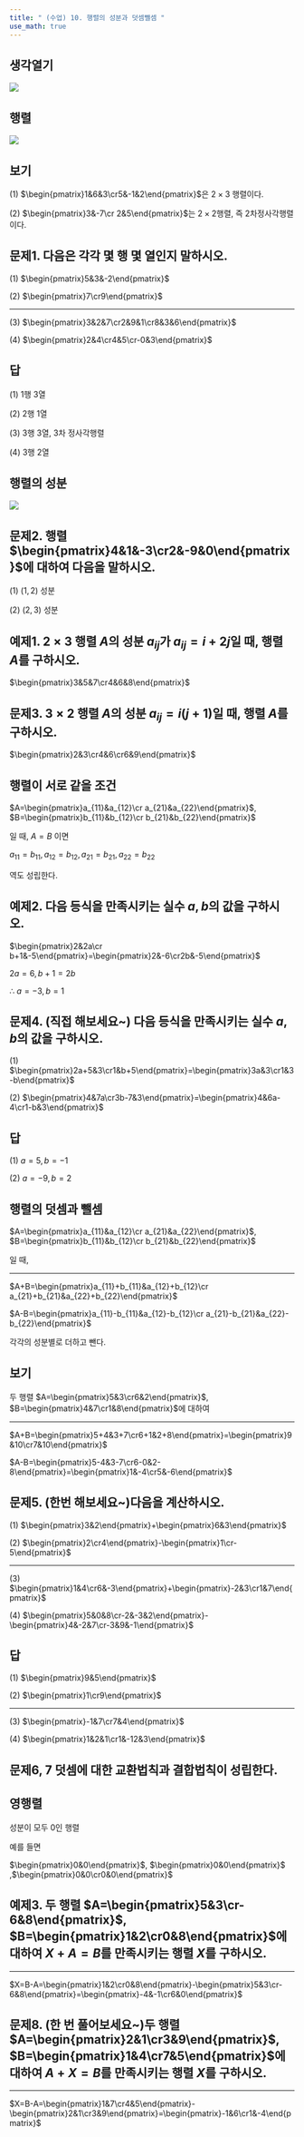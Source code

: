 ```yaml
---
title: " (수업) 10. 행렬의 성분과 덧셈뺄셈 " 
use_math: true
---
```


## 생각열기

<img src="_notes/qanote/4. 수업 ppt 정리/Pasted%20image%2020250504174706.png"/>

## 행렬

<img src="_notes/qanote/4. 수업 ppt 정리/Pasted%20image%2020250504175707.png"/>

## 보기

(1) $\begin{pmatrix}1&6&3\cr5&-1&2\end{pmatrix}$은 $2\times3$ 행렬이다.

(2) $\begin{pmatrix}3&-7\cr 2&5\end{pmatrix}$는 $2\times 2$행렬, 즉 2차정사각행렬이다.

## 문제1. 다음은 각각 몇 행 몇 열인지 말하시오. 

(1) $\begin{pmatrix}5&3&-2\end{pmatrix}$

(2) $\begin{pmatrix}7\cr9\end{pmatrix}$

---

(3) $\begin{pmatrix}3&2&7\cr2&9&1\cr8&3&6\end{pmatrix}$

(4) $\begin{pmatrix}2&4\cr4&5\cr-0&3\end{pmatrix}$

## 답

(1) 1행 3열

(2) 2행 1열

(3) 3행 3열, 3차 정사각행렬

(4) 3행 2열

## 행렬의 성분

<img src="_notes/qanote/4. 수업 ppt 정리/Pasted%20image%2020250504175913.png"/>

## 문제2. 행렬 $\begin{pmatrix}4&1&-3\cr2&-9&0\end{pmatrix}$에 대하여 다음을 말하시오. 

(1) $(1,2)$ 성분

(2) $(2,3)$ 성분

## 예제1. $2\times 3$ 행렬 $A$의 성분 $a_{ij}$가 $a_{ij}=i+2j$일 때, 행렬 $A$를 구하시오. 

$\begin{pmatrix}3&5&7\cr4&6&8\end{pmatrix}$

## 문제3. $3\times 2$ 행렬 $A$의 성분 $a_{ij}=i(j+1)$일 때, 행렬 $A$를 구하시오. 

$\begin{pmatrix}2&3\cr4&6\cr6&9\end{pmatrix}$

## 행렬이 서로 같을 조건

$A=\begin{pmatrix}a_{11}&a_{12}\cr a_{21}&a_{22}\end{pmatrix}$, $B=\begin{pmatrix}b_{11}&b_{12}\cr b_{21}&b_{22}\end{pmatrix}$

일 때, $A=B$ 이면

$a_{11}=b_{11}, a_{12}=b_{12}, a_{21}=b_{21}, a_{22}=b_{22}$

역도 성립한다.

## 예제2. 다음 등식을 만족시키는 실수 $a, b$의 값을 구하시오. 

$\begin{pmatrix}2&2a\cr b+1&-5\end{pmatrix}=\begin{pmatrix}2&-6\cr2b&-5\end{pmatrix}$

$2a=6, b+1=2b$

$\therefore\ a=-3, b=1$

## 문제4. (직접 해보세요~) 다음 등식을 만족시키는 실수 $a, b$의 값을 구하시오. 

(1) $\begin{pmatrix}2a+5&3\cr1&b+5\end{pmatrix}=\begin{pmatrix}3a&3\cr1&3-b\end{pmatrix}$

(2) $\begin{pmatrix}4&7a\cr3b-7&3\end{pmatrix}=\begin{pmatrix}4&6a-4\cr1-b&3\end{pmatrix}$

## 답

(1) $a=5, b=-1$

(2) $a=-9, b=2$

## 행렬의 덧셈과 뺄셈

$A=\begin{pmatrix}a_{11}&a_{12}\cr a_{21}&a_{22}\end{pmatrix}$, $B=\begin{pmatrix}b_{11}&b_{12}\cr b_{21}&b_{22}\end{pmatrix}$

일 때,


---


$A+B=\begin{pmatrix}a_{11}+b_{11}&a_{12}+b_{12}\cr a_{21}+b_{21}&a_{22}+b_{22}\end{pmatrix}$

$A-B=\begin{pmatrix}a_{11}-b_{11}&a_{12}-b_{12}\cr a_{21}-b_{21}&a_{22}-b_{22}\end{pmatrix}$

각각의 성분별로 더하고 뺀다.

## 보기

두 행렬 $A=\begin{pmatrix}5&3\cr6&2\end{pmatrix}$, $B=\begin{pmatrix}4&7\cr1&8\end{pmatrix}$에 대하여

---

$A+B=\begin{pmatrix}5+4&3+7\cr6+1&2+8\end{pmatrix}=\begin{pmatrix}9&10\cr7&10\end{pmatrix}$

$A-B=\begin{pmatrix}5-4&3-7\cr6-0&2-8\end{pmatrix}=\begin{pmatrix}1&-4\cr5&-6\end{pmatrix}$

## 문제5. (한번 해보세요~)다음을 계산하시오. 

(1) $\begin{pmatrix}3&2\end{pmatrix}+\begin{pmatrix}6&3\end{pmatrix}$

(2) $\begin{pmatrix}2\cr4\end{pmatrix}-\begin{pmatrix}1\cr-5\end{pmatrix}$

---

(3) $\begin{pmatrix}1&4\cr6&-3\end{pmatrix}+\begin{pmatrix}-2&3\cr1&7\end{pmatrix}$

(4) $\begin{pmatrix}5&0&8\cr-2&-3&2\end{pmatrix}-\begin{pmatrix}4&-2&7\cr-3&9&-1\end{pmatrix}$

## 답

(1) $\begin{pmatrix}9&5\end{pmatrix}$

(2) $\begin{pmatrix}1\cr9\end{pmatrix}$

---

(3) $\begin{pmatrix}-1&7\cr7&4\end{pmatrix}$

(4) $\begin{pmatrix}1&2&1\cr1&-12&3\end{pmatrix}$

## 문제6, 7 덧셈에 대한 교환법칙과 결합법칙이 성립한다.

## 영행렬

성분이 모두 0인 행렬

예를 들면

$\begin{pmatrix}0&0\end{pmatrix}$, $\begin{pmatrix}0&0\end{pmatrix}$ ,$\begin{pmatrix}0&0\cr0&0\end{pmatrix}$

## 예제3. 두 행렬 $A=\begin{pmatrix}5&3\cr-6&8\end{pmatrix}$, $B=\begin{pmatrix}1&2\cr0&8\end{pmatrix}$에 대하여 $X+A=B$를 만족시키는 행렬 $X$를 구하시오.

---

$X=B-A=\begin{pmatrix}1&2\cr0&8\end{pmatrix}-\begin{pmatrix}5&3\cr-6&8\end{pmatrix}=\begin{pmatrix}-4&-1\cr6&0\end{pmatrix}$

## 문제8. (한 번 풀어보세요~)두 행렬 $A=\begin{pmatrix}2&1\cr3&9\end{pmatrix}$, $B=\begin{pmatrix}1&4\cr7&5\end{pmatrix}$에 대하여 $A+X=B$를 만족시키는 행렬 $X$를 구하시오. 

---

$X=B-A=\begin{pmatrix}1&7\cr4&5\end{pmatrix}-\begin{pmatrix}2&1\cr3&9\end{pmatrix}=\begin{pmatrix}-1&6\cr1&-4\end{pmatrix}$